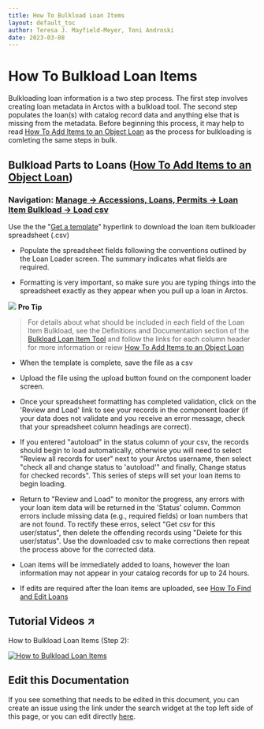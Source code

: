 ```yaml
---
title: How To Bulkload Loan Items
layout: default_toc
author: Teresa J. Mayfield-Meyer, Toni Androski
date: 2023-03-08
---
```


# How To Bulkload Loan Items

Bulkloading loan information is a two step process. The first step involves creating loan metadata in Arctos with a bulkload tool.  The second step populates the loan(s) with catalog record data and anything else that is missing from the metadata. Before beginning this process, it may help to read [How To Add Items to an Object Loan](https://handbook.arctosdb.org/how_to/How-to-Add-Loan-Items.html) as the process for bulkloading is comleting the same steps in bulk.

## Bulkload Parts to Loans ([How To Add Items to an Object Loan](https://handbook.arctosdb.org/how_to/How-to-Add-Loan-Items.html))

### Navigation: [Manage -> Accessions, Loans, Permits -> Loan Item Bulkload -> Load csv](https://arctos.database.museum/tools/BulkloadLoanItem.cfm?action=ld)  

 Use the the "[Get a template](https://arctos.database.museum/tools/BulkloadLoanItem.cfm?action=makeTemplate)" hyperlink to download the loan item bulkloader spreadsheet (.csv)
 
* Populate the spreadsheet fields following the conventions outlined by the Loan Loader screen. The summary indicates what fields are required. 

* Formatting is very important, so make sure you are typing things into the spreadsheet exactly as they appear when you pull up a loan in Arctos. 

![](https://raw.githubusercontent.com/ArctosDB/documentation-wiki/gh-pages/tutorial_images/Bear%20Pro.jpg) **Pro Tip**

> For details about what should be included in each field of the Loan Item Bulkload, see the Definitions and Documentation section of the [Bulkload Loan Item Tool](https://arctos.database.museum/tools/BulkloadLoanItem.cfm?action=ld) and follow the links for each column header for more information or reiew [How To Add Items to an Object Loan](https://handbook.arctosdb.org/how_to/How-to-Add-Loan-Items.html)  
 
* When the template is complete, save the file as a csv
 
* Upload the file using the upload button found on the component loader screen.

* Once your spreadsheet formatting has completed validation, click on the 'Review and Load' link to see your records in the component loader (if your data does not validate and you receive an error message, check that your spreadsheet column headings are correct).

* If you entered "autoload" in the status column of your csv, the records should begin to load automatically, otherwise you will need to select "Review all records for user" next to your Arctos username, then select "check all and change status to 'autoload'" and finally, Change status for checked records". This series of steps will set your loan items to begin loading.

* Return to "Review and Load" to monitor the progress, any errors with your loan item data will be returned in the 'Status' column. Common errors include missing data (e.g., required fields) or loan numbers that are not found. To rectify these erros, select "Get csv for this user/status", then delete the offending records using "Delete for this user/status". Use the downloaded csv to make corrections then repeat the process above for the corrected data.

* Loan items will be immediately added to loans, however the loan information may not appear in your catalog records for up to 24 hours.

* If edits are required after the loan items are uploaded, see [How To Find and Edit Loans](https://handbook.arctosdb.org/how_to/How-to-Find-and-Edit-Loans.html) 

## Tutorial Videos ↗️

How to Bulkload Loan Items (Step 2):

[![How to Bulkload Loan Items](https://i9.ytimg.com/vi/h4QKUb2cQgs/mq1.jpg?sqp=CJCU8I8G&rs=AOn4CLBVntj4GzENC48neloo6sYTX2GUTg)](https://youtu.be/h4QKUb2cQgs)

## Edit this Documentation

If you see something that needs to be edited in this document, you can create an issue using the link under the search widget at the top left side of this page, or you can edit directly <a href="https://github.com/ArctosDB/documentation-wiki/edit/gh-pages/_how_to/How_To_Bulkload_Loan_Parts.markdown" target="_blank">here</a>.
